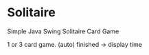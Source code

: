 # Solitaire
Simple Java Swing Solitaire Card Game

1 or 3 card game.
(auto) finished -> display time
